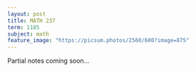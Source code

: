 ```yaml
---
layout: post
title: MATH 237
term: 1185
subject: math
feature_image: "https://picsum.photos/2560/600?image=875"
---
```


Partial notes coming soon...
